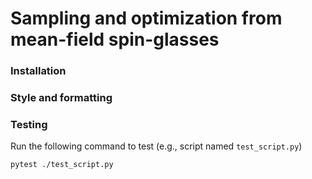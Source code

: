 # Sampling and optimization from mean-field spin-glasses

### Installation

### Style and formatting

### Testing
Run the following command to test (e.g., script named `test_script.py`)
```
pytest ./test_script.py
```